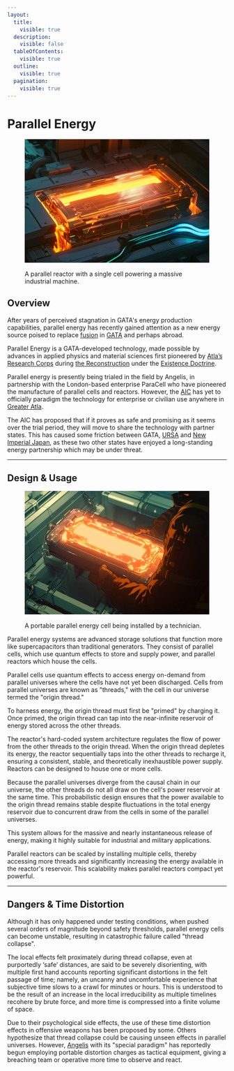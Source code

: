 ```yaml
---
layout:
  title:
    visible: true
  description:
    visible: false
  tableOfContents:
    visible: true
  outline:
    visible: true
  pagination:
    visible: true
---
```


# Parallel Energy

<figure><img src="../../.gitbook/assets/parallelenergy-563.png" alt=""><figcaption><p>A parallel reactor with a single cell powering a massive industrial machine.</p></figcaption></figure>

## Overview

After years of perceived stagnation in GATA's energy production capabilities, parallel energy has recently gained attention as a new energy source poised to replace [fusion](fusion-energy.md) in [GATA](../gata/) and perhaps abroad.

Parallel Energy is a GATA-developed technology, made possible by advances in applied physics and material sciences first pioneered by [Atla’s](../gata/key-locations/atla.md) [Research Corps](../sol/institutions/the-research-corps.md#overview) during [the Reconstruction](../history/the-reconstruction.md) under the [Existence Doctrine](../gata/military-and-defense/existence-doctrine.md).&#x20;

Parallel energy is presently being trialed in the field by Angelis, in partnership with the London-based enterprise ParaCell who have pioneered the manufacture of parallel cells and reactors. However, the [AIC](../gata/institutions/atlan-information-control-aic.md) has yet to officially paradigm the technology for enterprise or civilian use anywhere in [Greater Atla](../gata/politics/greater-atla.md).

The AIC has proposed that if it proves as safe and promising as it seems over the trial period, they will move to share the technology with partner states. This has caused some friction between GATA, [URSA](../ursa/) and [New Imperial Japan](../new-imperial-japan/), as these two other states have enjoyed a long-standing energy partnership which may be under threat.

***

## **Design & Usage**

<figure><img src="../../.gitbook/assets/parallelenergycell-923.png" alt="" width="563"><figcaption><p>A portable parallel energy cell being installed by a technician.</p></figcaption></figure>

Parallel energy systems are advanced storage solutions that function more like supercapacitors than traditional generators. They consist of parallel cells, which use quantum effects to store and supply power, and parallel reactors which house the cells.

Parallel cells use quantum effects to access energy on-demand from parallel universes where the cells have not yet been discharged. Cells from parallel universes are known as "threads," with the cell in our universe termed the "origin thread."

To harness energy, the origin thread must first be "primed" by charging it. Once primed, the origin thread can tap into the near-infinite reservoir of energy stored across the other threads.

The reactor's hard-coded system architecture regulates the flow of power from the other threads to the origin thread. When the origin thread depletes its energy, the reactor sequentially taps into the other threads to recharge it, ensuring a consistent, stable, and theoretically inexhaustible power supply. Reactors can be designed to house one or more cells.

Because the parallel universes diverge from the causal chain in our universe, the other threads do not all draw on the cell's power reservoir at the same time. This probabilistic design ensures that the power available to the origin thread remains stable despite fluctuations in the total energy reservoir due to concurrent draw from the cells in some of the parallel universes.

This system allows for the massive and nearly instantaneous release of energy, making it highly suitable for industrial and military applications.

Parallel reactors can be scaled by installing multiple cells, thereby accessing more threads and significantly increasing the energy available in the reactor's reservoir. This scalability makes parallel reactors compact yet powerful.

***

## **Dangers & Time Distortion**

Although it has only happened under testing conditions, when pushed several orders of magnitude beyond safety thresholds, parallel energy cells can become unstable, resulting in catastrophic failure called "thread collapse".

The local effects felt proximately during thread collapse, even at purportedly ‘safe’ distances, are said to be severely disorienting, with multiple first hand accounts reporting significant distortions in the felt passage of time; namely, an uncanny and uncomfortable experience that subjective time slows to a crawl for minutes or hours. This is understood to be the result of an increase in the local irreducibility as multiple timelines recohere by brute force, and more time is compressed into a finite volume of space.

Due to their psychological side effects, the use of these time distortion effects in offensive weapons has been proposed by some. Others hypothesize that thread collapse could be causing unseen effects in parallel universes. However, [Angelis](../gata/military-and-defense/angelis.md) with its "special paradigm" has reportedly begun employing portable distortion charges as tactical equipment, giving a breaching team or operative more time to observe and react.
